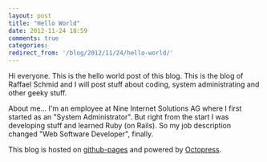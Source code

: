 ```yaml
---
layout: post
title: "Hello World"
date: 2012-11-24 18:59
comments: true
categories:
redirect_from: '/blog/2012/11/24/hello-world/'
---
```


Hi everyone. This is the hello world post of this blog. This is the blog
of Raffael Schmid and I will post stuff about coding, system
administrating and other geeky stuff.

About me... I'm an employee at Nine Internet Solutions AG where I first
started as an "System Administrator". But right from the start I was
developing stuff and learned Ruby (on Rails). So my job description
changed "Web Software Developer", finally.

This blog is hosted on [github-pages](http://pages.github.com/) and
powered by [Octopress](http://octopress.org/).

